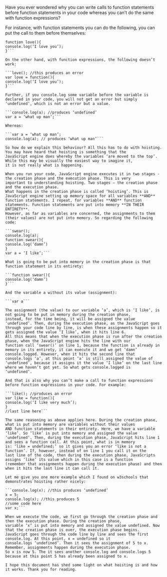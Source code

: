 Have you ever wondered why you can write calls to function statements before function statements in your code whereas you can’t do
the same with function expressions? 

For instance, with function statements you can do the following, you can put the call to them before themselves:

```love(); // produces ‘I love you’
function love(){
console.log(‘I love you’);
}```

On the other hand, with function expressions, the following doesn’t work:

```love(); //this produces an error
var love = function(){
console.log(‘I love you’);
}```

Further, if you console.log some variable before the variable is declared in your code, you will not get an error but simply
‘undefined’, which is not an error but a value.

```console.log(a); //produces ‘undefined’
var a = ‘what up man’;```

Whereas:

```var a = ‘what up man’;
console.log(a); // produces ‘what up man’```

So how do we explain this behaviour? All this has to do with hoisting. You may have heard that hoisting is something that the
JavaScript engine does whereby the variables ‘are moved to the top’. While this may be visually the easiest way to imagine it,
it is not really what is happening. 

When you run your code, JavaScript engine executes it in two stages - the creation phase and the execution phase. This is very
important to understanding hoisting. Two stages – the creation phase and the execution phase.
What happens in the creation phase is called ‘hoisting’. This is JavaScript engine setting up memory space for all variables **AND**
function statements. I repeat, for variables **AND** function statements. Function statements are put into memory **IN THEIR ENTIRETY**.
However, as far as variables are concerned, the assignments to them (their values) are not put into memory. So regarding the following
code:

```swear();
console.log(a);
function swear(){
console.log(‘damn’)
}
var a = ‘I like’;```

What is going to be put into memory in the creation phase is that function statement in its entirety:

```function swear(){
console.log(‘damn’)
}```

And the variable a without its value (assignment): 

```var a```

The assignment (the value) to our variable ‘a’, which is ‘I like’, is not going to be put in memory during the creation phase,
instead, for the time being, it will be assigned the value ‘undefined’. Then, during the execution phase, as the JavaScript goes
through your code line by line, is when these assignments happen so it gets assigned the value ‘I like’, when it hits line 6.
All this means that when the execution phase is run after the creation phase, when the JavaScript engine hits the line with our
function call ‘swear()’ on line 1, because the function is already in memory in its entirety, it can execute it and we get ‘damn’
console.logged. However, when it hits the second line that console.logs ‘a’, at this point ‘a’ is still assigned the value of
‘undefined’, because it assigns it the value ‘I like’ on the last line where we haven’t got yet. So what gets console.logged is
‘undefined’.

And that is also why you can’t make a call to function expressions before function expressions in your code. For example:

```like(); //produces an error
var like = function(){
console.log(‘I like very much’);
}
//last line here```

The same reasoning as above applies here. During the creation phase, what is put into memory are variables without their values
AND function statements in their entirety. Here, we have a variable ‘like’. So ‘like’ is put into memory and assigned the value
‘undefined’. Then, during the execution phase, JavaScript hits line 1 and sees a function call. At this point, what is in memory
is: ‘like = undefined;’ so it gives you an error ‘like is not a function’. If, however, instead of on line 1 you call it on the
last line of the code, then during the execution phase, JavaScripts assigns ‘like’ its value which in this case is a function 
(remember that assignments happen during the execution phase) and then when it hits the last line it can call it.

Let me give you one more example which I found on w3schools that demonstrates hoisting rather nicely:

```console.log(x); //this produces ‘undefined’
x = 5;
console.log(x); //this produces 5
//some code here
var x;```

When we execute the code, we first go through the creation phase and then the execution phase. During the creation phase, 
variable ‘x’ is put into memory and assigned the value undefined. Now that the creation phase is over, the execution phase begins.
JavaScript goes through the code line by line and sees the first console.log. At this point, x = undefined so it
console.logs ‘undefined’. Then it sees the assignment of 5 to x. Remember, assignments happen during the execution phase.
So x is now 5. The it sees another console.log and console.logs 5 because at this point 5 has already been assigned to x.

I hope this document has shed some light on what hoisting is and how it works. Thank you for reading.
